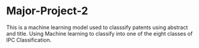 # Major-Project-2
This is a machine learning model used to classsify patents using abstract and title. Using Machine learning to classify into one of the eight classes of IPC Classification.

